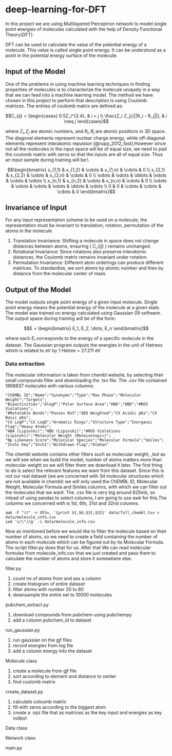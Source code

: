 # deep-learning-for-DFT
In this project we are using Multilayered Perceptron network to model single point energies of molecules calculated with the help of Density Functional Theory(DFT)

DFT can be used to calculate the value of the potential energy of a molecule. This value is called single point energy. It can be understood as a point in the potential energy surface of the molecule.
## Input of the Model
One of the problems in using machine learning techniques in finding properties of molecules is to
characterize the molecule uniquely in a way that we can feed into a machine learning model. The method we have chosen in this project to perform that description is using Coulomb matrices.
The entries of coulomb matrix are defined as:
```math
C_{ij} =
\begin{cases}
0.5Z_i^{2.4}, & i = j \\
\frac{Z_i Z_j}{||R_i - R_j||}, & i \neq j
\end{cases}
```

where $Z_i, Z_j$ are atomic numbers, and $R_i, R_j$ are atomic positions in 3D space. The diagonal elements represent nuclear charge energy, while off-diagonal elements represent interatomic repulsion [@rupp_2012_fast].However since not all the molecules in the input space will be of equal size, we need to pad the coulomb matrix with zeros so that the inputs are all of equal size. Thus an input sample during training
will be:\
```math
\begin{bmatrix}
x_{1,1} & x_{1,2} & \cdots & x_{1,n} & \cdots & 0 \\
x_{2,1} & x_{2,2} & \cdots & x_{2,n} & \cdots & 0 \\
\vdots  & \vdots  & \ddots & \vdots  & \cdots & \vdots \\
x_{n,1} & x_{n,2} & \cdots & x_{n,n} & \cdots & 0 \\
\vdots  & \vdots  & \vdots & \vdots  & \ddots & \vdots \\
0 & 0 & \cdots & \cdots & \cdots & 0
\end{bmatrix}
```

## Invariance of Input
For any input representation scheme to be used on a molecule, the representation must be invariant to
translation, rotation, permutation of the atoms in the molecule

1. Translation Invariance: Shifting a molecule in space does not change distances between atoms, ensuring \( C_{ij} \) remains unchanged.
2. Rotational Invariance: Since rotations also preserve interatomic distances, the Coulomb matrix remains invariant under rotation.
3. Permutation Invariance: Different atom orderings can produce different matrices. To standardize, we sort atoms by atomic number and then by distance from the molecular center of mass.

## Output of the Model
The model outputs single point energy of a given input molecule. Single point energy means the potential
energy of the molecule at a given state. The model was trained on energy calculated using Gaussian 09
software. The output space during training will be of the form:
```math
E = \begin{bmatrix} E_1, E_2, \dots, E_n \end{bmatrix}
```

where each $E_i$ corresponds to the energy of a specific molecule in the dataset. The Gaussian program outputs the energies in the
unit of Hatrees which is related to eV by 1 Hatree = 27.211 eV


### Data extraction
The molecular information is taken from chembl website, by selecting their small compounds filter and downloading the .tsv file. The .csv file contained 1898837 molecules with various columns: 
```
"ChEMBL ID";"Name";"Synonyms";"Type";"Max Phase";"Molecular Weight";"Targets";
"Bioactivities";"AlogP";"Polar Surface Area";"HBA";"HBD";"#RO5 Violations";
"#Rotatable Bonds";"Passes Ro3";"QED Weighted";"CX Acidic pKa";"CX Basic pKa";
"CX LogP";"CX LogD";"Aromatic Rings";"Structure Type";"Inorganic Flag";"Heavy Atoms";
"HBA (Lipinski)";"HBD (Lipinski)";"#RO5 Violations (Lipinski)";"Molecular Weight (Monoisotopic)";
"Np Likeness Score";"Molecular Species";"Molecular Formula";"Smiles";
"Inchi Key";"Inchi";"Withdrawn Flag";"Orphan"
```
The chembl website contains other filters such as molecular weight, ,but as we will see when we build the model, number of atoms matters more than molecular weight so we will filter them we download it later. The first thing to do is select the relevant features we want from this dataset. Since this is not our real dataset (we are concerned with 3d molecular structures which are not available in chembl) we will only used the ChEMBL ID, Molecular Weight, Molecular Formula and Smiles columns, with which we can filter out the molecules that we want. The .csv file is very big around 825mb, so intead of using pandas to select columns, I am going to use awk for this.The columns we concerned with is 1st, 6th, 31st and 32nd columns.
```shell
awk -F "\t" -v OFS=, '{print $1,$6,$31,$32}' data/full_chembl.tsv > data/molecule_info.csv
sed 's/\"//g' -i data/molecule_info.csv
```
Now as mentioned before we would like to filter the molecule based on their number of atoms, so we need to create a field containing the number of atoms in each molecule which can be figured out by its Molecular Formula. The script filter.py does that for us. After that  We can read molecular formulas from molecule_info.csv that we just created and pass them to calculate the number of atoms and store it somewhere else. 

filter.py 
1. count no of atoms from and ass a column 
2. create histogram of entire dataset
3. filter atoms with number 20 to 80 
4. downsample the entire set to 10000 molecules

pubchem_extract.py
1. download compounds from pubchem using pubchempy
2. add a column pubchem_id to dataset

run_gaussian.py 
1. run gaussian on the gjf files 
2. record energies from log file 
3. add a column energy into the dataset 

Molecule class 
1. create a molecule from gjf file 
2. sort according to element and distance to center 
3. find coulomb matrix 

create_dataset.py
1. calculate coloumb matrix 
2. fill with zeros according to the biggest atom 
3. create a .npz file that as matrices as the key input and energies as key output

Data class

Network class 

main.py